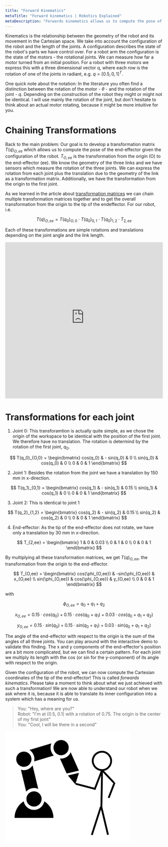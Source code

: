 ```yaml
---
title: "Forward Kinematics"
metaTitle: "Forward kinematics | Robotics Explained"
metaDescription: "Forwards kinematics allows us to compute the pose of the robot's end-effector given the configuration of its joints."
---
```


Kinematics is the relationship between the geometry of the robot and its movement in the Cartesian space. We take into account the configuration of the robot and the length of the joints. A configuration describes the state of the robot's parts we have control over. For a robot arm the configuration is the state of the motors - the rotational joints. We can measure how far a motor turned from an initial position. For a robot with three motors we express this with a three dimensional vector q, where each row is the rotation of one of the joints in radiant, e.g. $q = [0.5,0,1]^T$.

One quick note about the notation: In the literature you often find a distinction between the rotation of the motor - $\theta$ - and the rotation of the joint - $q$. Depending on the construction of the robot they might or might not be identical. I will use mainly the rotation of the joint, but don't hesitate to think about an actual motor rotating, because it might be more intuitive for you.

# Chaining Transformations

Back to the main problem: Our goal is to develop a transformation matrix $T(q)_{O,ee}$ which allows us to compute the pose of the end-effector given the configuration of the robot. $T_{O,ee}$ is the transformation from the origin (O) to the end-effector (ee). We know the geometry of the three links and we have sensors which measure the rotation of the three joints. We can express the rotation from each joint plus the translation due to the geometry of the link as a transformation matrix. Additionally, we have the transformation from the origin to the first joint. 

As we learned in the article about [transformation matrices](/transformation) we can chain multiple transformation matrices together and to get the overall transformation from the origin to the tip of the endeffector. For our robot, i.e.

$$T(q)_{O,ee} = T(q_0)_{O,0} \cdot T(q_0)_{0,1} \cdot T(q_0)_{1,2} \cdot T_{2,ee}$$

Each of these transformations are simple rotations and translations depending on the joint angle and the link length.

<iframe src="https://kinematics.robotics-explained.com" title="Robot Kinematics" width="100%" height="500" frameborder="0"></iframe>

# Transformations for each joint

1. Joint 0: This transforamtion is actually quite simple, as we chose the origin of the workspace to be identical with the position of the first joint. We therefore have no translation. The rotation is determind by the rotation of the first joint, $q_0$.

$$
T(q_0)_{O,0}
= \begin{bmatrix}
cos(q_0) & - sin(q_0) & 0 \\
sin(q_0) & cos(q_0) & 0 \\
0 & 0 & 1
\end{bmatrix}
$$

2. Joint 1: Besides the rotation from the joint we have a translation by 150 mm in x-direction.

$$
T(q_1)_{0,1}
= \begin{bmatrix}
cos(q_1) & - sin(q_1) & 0.15 \\
sin(q_1) & cos(q_1) & 0 \\
0 & 0 & 1
\end{bmatrix}
$$

3. Joint 2: This is identical to joint 1

$$
T(q_2)_{1,2}
= \begin{bmatrix}
cos(q_2) & - sin(q_2) & 0.15 \\
sin(q_2) & cos(q_2) & 0 \\
0 & 0 & 1
\end{bmatrix}
$$

4. End-effector: As the tip of the end-effector does not rotate, we have only a translation by 30 mm in x-direction.

$$
T_{2,ee}
= \begin{bmatrix}
1 & 0 & 0.03 \\
0 & 1 & 0 \\
0 & 0 & 1
\end{bmatrix}
$$

By multiplying all these transformation matrices, we get $T(q)_{O,ee}$, the transformation from the origin to the end-effector.

$$
T_{O,ee}
= \begin{bmatrix}
cos(\phi_{O,ee}) & -sin(\phi_{O,ee}) & x_{O,ee} \\
sin(\phi_{O,ee}) & cos(\phi_{O,ee}) & y_{O,ee} \\
0 & 0 & 1
\end{bmatrix}
$$

with

$$\phi_{O,ee} = q_0+q_1+q_2$$

$$x_{O,ee} = 0.15 \cdot cos(q_0) + 0.15 \cdot cos(q_0+q_1) + 0.03 \cdot cos(q_0+q_1+q_2)$$

$$y_{O,ee} = 0.15 \cdot sin(q_0) + 0.15 \cdot sin(q_0+q_1) + 0.03 \cdot sin(q_0+q_1+q_2)$$

The angle of the end-effector with respect to the origin is the sum of the angles of all three joints. You can play around with the interactive demo to validate this finding. The x and y components of the end-effector's position are a bit more complicated, but we can find a certain pattern. For each joint we multiply its length with the cos (or sin for the y-component) of its angle with respect to the origin.

Given the configuration of the robot, we can now compute the Cartesian coordinates of the tip of the end-effector! This is called *forwards kinematics*. Please take a moment to think about what we just achieved with such a transformation! We are now able to understand our robot when we ask where it is, because it is able to translate its inner configuration into a system which has a meaning for us.

>You: "Hey, where are you?"  
>Robot: "I'm at (0.5, 0.1) with a rotation of 0.75. The origin is the center of my first joint"  
>You: "Cool, I will be there in a second"

![touch](../images/kinematics/touch.png "Touch")
